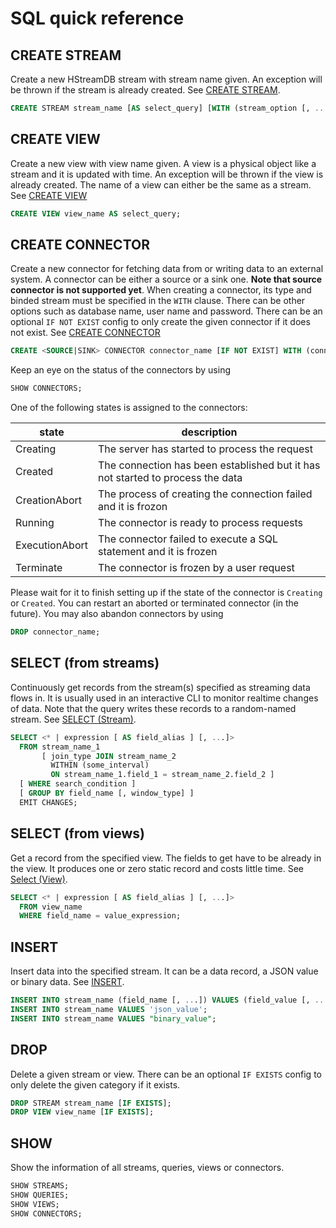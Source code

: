 SQL quick reference
===================

## CREATE STREAM

Create a new HStreamDB stream with stream name given.
An exception will be thrown if the stream is already created.
See [CREATE STREAM](statements/create-stream.md).

```sql
CREATE STREAM stream_name [AS select_query] [WITH (stream_option [, ...])];
```

## CREATE VIEW

Create a new view with view name given. A view is a physical object like a stream and it is updated with time.
An exception will be thrown if the view is already created. The name of a view can either be the same as a stream.
See [CREATE VIEW](statements/create-view.md)

```sql
CREATE VIEW view_name AS select_query;
```

## CREATE CONNECTOR

Create a new connector for fetching data from or writing data to an external system. A connector can be either a source or a sink one. **Note that source connector is not supported yet**.
When creating a connector, its type and binded stream must be specified in the `WITH` clause. There can be other options such as database name, user name and password.
There can be an optional `IF NOT EXIST` config to only create the given connector if it does not exist.
See [CREATE CONNECTOR](statements/create-connector.md)

```sql
CREATE <SOURCE|SINK> CONNECTOR connector_name [IF NOT EXIST] WITH (connector_option [, ...]);
```

Keep an eye on the status of the connectors by using

```sql
SHOW CONNECTORS;
```

One of the following states is assigned to the connectors:

| state | description 
|-------|------------
| Creating | The server has started to process the request
| Created  | The connection has been established but it has not started to process the data
| CreationAbort | The process of creating the connection failed and it is frozon
| Running  | The connector is ready to process requests
| ExecutionAbort | The connector failed to execute a SQL statement and it is frozen
| Terminate | The connector is frozen by a user request

Please wait for it to finish setting up if the state of the connector is `Creating` or `Created`. You can restart an aborted or terminated connector (in the future). You may also abandon connectors by using

```sql
DROP connector_name;
```

## SELECT (from streams)

Continuously get records from the stream(s) specified as streaming data flows in.
It is usually used in an interactive CLI to monitor realtime changes of data.
Note that the query writes these records to a random-named stream.
See [SELECT (Stream)](statements/select-stream.md).

```sql
SELECT <* | expression [ AS field_alias ] [, ...]>
  FROM stream_name_1
       [ join_type JOIN stream_name_2
         WITHIN (some_interval)
         ON stream_name_1.field_1 = stream_name_2.field_2 ]
  [ WHERE search_condition ]
  [ GROUP BY field_name [, window_type] ]
  EMIT CHANGES;
```

## SELECT (from views)

Get a record from the specified view. The fields to get have to be already in the view.
It produces one or zero static record and costs little time.
See [Select (View)](statements/select-view.md).

```sql
SELECT <* | expression [ AS field_alias ] [, ...]>
  FROM view_name
  WHERE field_name = value_expression;
```
## INSERT

Insert data into the specified stream. It can be a data record, a JSON value or binary data.
See [INSERT](statements/insert.md).

```sql
INSERT INTO stream_name (field_name [, ...]) VALUES (field_value [, ...]);
INSERT INTO stream_name VALUES 'json_value';
INSERT INTO stream_name VALUES "binary_value";
```

## DROP

Delete a given stream or view. There can be an optional `IF EXISTS` config to only delete the given category if it exists.

```sql
DROP STREAM stream_name [IF EXISTS];
DROP VIEW view_name [IF EXISTS];
```

## SHOW

Show the information of all streams, queries, views or connectors.

```sql
SHOW STREAMS;
SHOW QUERIES;
SHOW VIEWS;
SHOW CONNECTORS;
```
